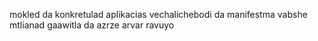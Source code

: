 mokled da konkretulad aplikacias vechalichebodi da manifestma vabshe mtlianad gaawitla da azrze arvar ravuyo
 

